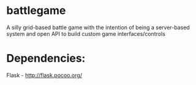 # battlegame
A silly grid-based battle game with the intention of being a server-based system and open API to build custom game interfaces/controls

Dependencies:
=============
Flask - http://flask.pocoo.org/

